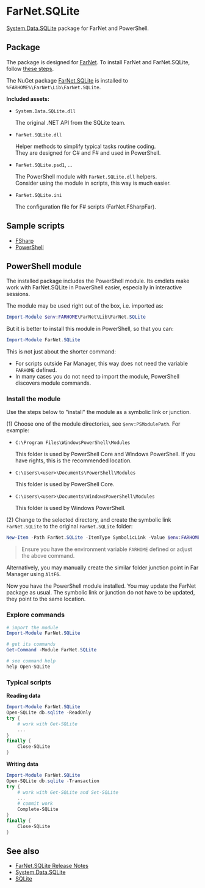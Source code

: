 [NuGet]: https://www.nuget.org/packages/FarNet.SQLite
[GitHub]: https://github.com/nightroman/FarNet.SQLite
[System.Data.SQLite]: https://system.data.sqlite.org/index.html/doc/trunk/www/index.wiki

# FarNet.SQLite

[System.Data.SQLite] package for FarNet and PowerShell.

## Package

The package is designed for [FarNet](https://github.com/nightroman/FarNet/wiki).
To install FarNet and FarNet.SQLite, follow [these steps](https://github.com/nightroman/FarNet#readme).

The NuGet package [FarNet.SQLite](https://www.nuget.org/packages/FarNet.SQLite)
is installed to `%FARHOME%\FarNet\Lib\FarNet.SQLite`.

**Included assets:**

- `System.Data.SQLite.dll`

    The original .NET API from the SQLite team.

- `FarNet.SQLite.dll`

    Helper methods to simplify typical tasks routine coding.\
    They are designed for C# and F# and used in PowerShell.

- `FarNet.SQLite.psd1`, ...

    The PowerShell module with `FarNet.SQLite.dll` helpers.\
    Consider using the module in scripts, this way is much easier.

- `FarNet.SQLite.ini`

    The configuration file for F# scripts (FarNet.FSharpFar).

## Sample scripts

- [FSharp](samples-FSharp)
- [PowerShell](samples-PowerShell)

## PowerShell module

The installed package includes the PowerShell module. Its cmdlets make work
with FarNet.SQLite in PowerShell easier, especially in interactive sessions.

The module may be used right out of the box, i.e. imported as:

```powershell
Import-Module $env:FARHOME\FarNet\Lib\FarNet.SQLite
```

But it is better to install this module in PowerShell, so that you can:

```powershell
Import-Module FarNet.SQLite
```

This is not just about the shorter command:

- For scripts outside Far Manager, this way does not need the variable `FARHOME` defined.
- In many cases you do not need to import the module, PowerShell discovers module commands.

### Install the module

Use the steps below to "install" the module as a symbolic link or junction.

(1) Choose one of the module directories, see `$env:PSModulePath`. For example:

- `C:\Program Files\WindowsPowerShell\Modules`

    This folder is used by PowerShell Core and Windows PowerShell.
    If you have rights, this is the recommended location.

- `C:\Users\<user>\Documents\PowerShell\Modules`

    This folder is used by PowerShell Core.

- `C:\Users\<user>\Documents\WindowsPowerShell\Modules`

    This folder is used by Windows PowerShell.

(2) Change to the selected directory, and create the symbolic link
`FarNet.SQLite` to the original `FarNet.SQLite` folder:

```powershell
New-Item -Path FarNet.SQLite -ItemType SymbolicLink -Value $env:FARHOME\FarNet\Lib\FarNet.SQLite
```

> Ensure you have the environment variable `FARHOME` defined or adjust the above command.

Alternatively, you may manually create the similar folder junction point in Far
Manager using `AltF6`.

Now you have the PowerShell module installed. You may update the FarNet package
as usual. The symbolic link or junction do not have to be updated, they point
to the same location.

### Explore commands

```powershell
# import the module
Import-Module FarNet.SQLite

# get its commands
Get-Command -Module FarNet.SQLite

# see command help
help Open-SQLite
```

### Typical scripts

**Reading data**

```powershell
Import-Module FarNet.SQLite
Open-SQLite db.sqlite -ReadOnly
try {
    # work with Get-SQLite
    ...
}
finally {
    Close-SQLite
}
```

**Writing data**


```powershell
Import-Module FarNet.SQLite
Open-SQLite db.sqlite -Transaction
try {
    # work with Get-SQLite and Set-SQLite
    ...
    # commit work
    Complete-SQLite
}
finally {
    Close-SQLite
}
```

## See also

- [FarNet.SQLite Release Notes](https://github.com/nightroman/FarNet.SQLite/blob/main/Release-Notes.md)
- [System.Data.SQLite]
- [SQLite](https://sqlite.org/index.html)
